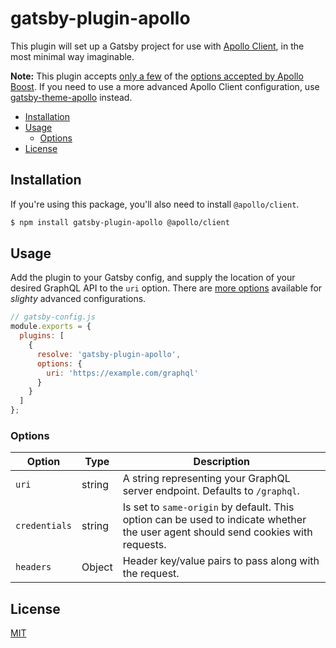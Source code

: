 # gatsby-plugin-apollo

This plugin will set up a Gatsby project for use with [Apollo Client](https://www.apollographql.com/docs/react/v3.0-beta), in the most minimal way imaginable.

**Note:** This plugin accepts [only a few](#options) of the [options accepted by Apollo Boost](https://www.apollographql.com/docs/react/essentials/get-started/#apollo-boost). If you need to use a more advanced Apollo Client configuration, use [gatsby-theme-apollo](https://github.com/apollographql/gatsby-theme-apollo/packages/gatsby-theme-apollo) instead.

- [Installation](#installation)
- [Usage](#usage)
  - [Options](#options)
- [License](#license)

## Installation

If you're using this package, you'll also need to install `@apollo/client`.

```bash
$ npm install gatsby-plugin-apollo @apollo/client
```

## Usage

Add the plugin to your Gatsby config, and supply the location of your desired GraphQL API to the `uri` option. There are [more options](#options) available for _slighty_ advanced configurations.

```js
// gatsby-config.js
module.exports = {
  plugins: [
    {
      resolve: 'gatsby-plugin-apollo',
      options: {
        uri: 'https://example.com/graphql'
      }
    }
  ]
};
```

### Options

| Option | Type | Description|
| - | - | - |
| `uri` | string | A string representing your GraphQL server endpoint. Defaults to `/graphql`. |
| `credentials` | string | Is set to `same-origin` by default. This option can be used to indicate whether the user agent should send cookies with requests. |
| `headers` | Object | Header key/value pairs to pass along with the request. |

## License

[MIT](LICENSE)
